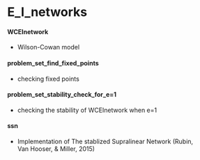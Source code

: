 # E_I_networks

####  WCEInetwork
  * Wilson-Cowan model
  
#### problem_set_find_fixed_points
  * checking fixed points 
  
#### problem_set_stability_check_for_e=1
  * checking the stability of WCEInetwork when e=1
  
#### ssn
  * Implementation of The stablized Supralinear Network (Rubin, Van Hooser, & Miller, 2015)
